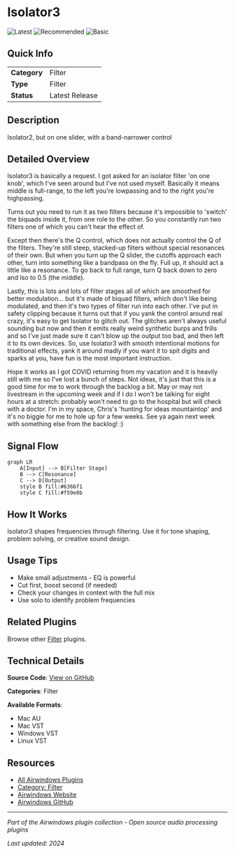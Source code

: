 # Isolator3

![Latest](https://img.shields.io/badge/-Latest-10b981) ![Recommended](https://img.shields.io/badge/-Recommended-6366f1) ![Basic](https://img.shields.io/badge/-Basic-f59e0b)

## Quick Info

| | |
|---|---|
| **Category** | Filter |
| **Type** | Filter |
| **Status** | Latest Release |

## Description

Isolator2, but on one slider, with a band-narrower control

## Detailed Overview

Isolator3 is basically a request. I got asked for an isolator filter 'on one knob', which I've seen around but I've not used myself. Basically it means middle is full-range, to the left you're lowpassing and to the right you're highpassing.

Turns out you need to run it as two filters because it's impossible to 'switch' the biquads inside it, from one role to the other. So you constantly run two filters one of which you can't hear the effect of.

Except then there's the Q control, which does not actually control the Q of the filters. They're still steep, stacked-up filters without special resonances of their own. But when you turn up the Q slider, the cutoffs approach each other, turn into something like a bandpass on the fly. Full up, it should act a little like a resonance. To go back to full range, turn Q back down to zero and Iso to 0.5 (the middle).

Lastly, this is lots and lots of filter stages all of which are smoothed for better modulation… but it's made of biquad filters, which don't like being modulated, and then it's two types of filter run into each other. I've put in safety clipping because it turns out that if you yank the control around real crazy, it's easy to get Isolator to glitch out. The glitches aren't always useful sounding but now and then it emits really weird synthetic burps and frills and so I've just made sure it can't blow up the output too bad, and then left it to its own devices. So, use Isolator3 with smooth intentional motions for traditional effects, yank it around madly if you want it to spit digits and sparks at you, have fun is the most important instruction.

Hope it works as I got COVID returning from my vacation and it is heavily still with me so I've lost a bunch of steps. Not ideas, it's just that this is a good time for me to work through the backlog a bit. May or may not livestream in the upcoming week and if I do I won't be talking for eight hours at a stretch: probably won't need to go to the hospital but will check with a doctor. I'm in my space, Chris's 'hunting for ideas mountaintop' and it's no biggie for me to hole up for a few weeks. See ya again next week with something else from the backlog! :)

## Signal Flow

```mermaid
graph LR
    A[Input] --> B[Filter Stage]
    B --> C[Resonance]
    C --> D[Output]
    style B fill:#6366f1
    style C fill:#f59e0b
```

## How It Works

Isolator3 shapes frequencies through filtering. Use it for tone shaping, problem solving, or creative sound design.

## Usage Tips

- Make small adjustments - EQ is powerful
- Cut first, boost second (if needed)
- Check your changes in context with the full mix
- Use solo to identify problem frequencies


## Related Plugins

Browse other [Filter](../categories/filter.md) plugins.


## Technical Details

**Source Code**: [View on GitHub](https://github.com/airwindows/airwindows/tree/master/plugins/LinuxVST/src/Isolator3)

**Categories**: Filter

**Available Formats**:
- Mac AU
- Mac VST
- Windows VST
- Linux VST

## Resources

- [All Airwindows Plugins](../../README.md)
- [Category: Filter](../categories/filter.md)
- [Airwindows Website](https://www.airwindows.com)
- [Airwindows GitHub](https://github.com/airwindows/airwindows)

---

*Part of the Airwindows plugin collection - Open source audio processing plugins*

*Last updated: 2024*
